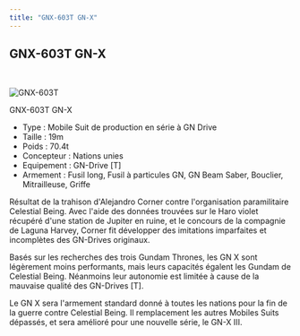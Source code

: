 ```yaml
---
title: "GNX-603T GN-X"
---
```


GNX-603T GN-X
-------------

 


![GNX-603T](/images/stories/saga/gundam00/ms/nationsunies/GNX-603T.PNG "gnx.gif")


GNX-603T GN-X


- Type : Mobile Suit de production en série à GN Drive  
- Taille : 19m  
- Poids : 70.4t  
- Concepteur : Nations unies  
- Equipement : GN-Drive [T]  
- Armement : Fusil long, Fusil à particules GN, GN Beam Saber, Bouclier, Mitrailleuse, Griffe


Résultat de la trahison d'Alejandro Corner contre l'organisation paramilitaire Celestial Being. Avec l'aide des données trouvées sur le Haro violet récupéré d'une station de Jupiter en ruine, et le concours de la compagnie de Laguna Harvey, Corner fit développer des imitations imparfaites et incomplètes des GN-Drives originaux.


Basés sur les recherches des trois Gundam Thrones, les GN X sont légèrement moins performants, mais leurs capacités égalent les Gundam de Celestial Being. Néanmoins leur autonomie est limitée à cause de la mauvaise qualité des GN-Drives [T].


Le GN X sera l'armement standard donné à toutes les nations pour la fin de la guerre contre Celestial Being. Il remplacement les autres Mobiles Suits dépassés, et sera amélioré pour une nouvelle série, le GN-X III.


